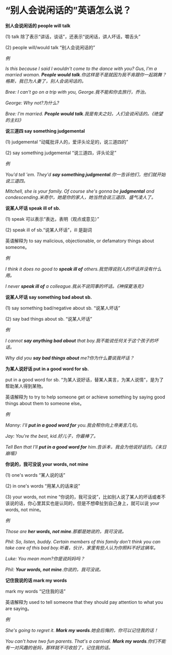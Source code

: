 # “别人会说闲话的”英语怎么说？

**别人会说闲话的 people will talk**

(1) talk 除了表示“讲话，谈话”，还表示“说闲话，讲人坏话，嚼舌头”

(2) people will/would talk “别人会说闲话的”

_例_

_Is this because I said I wouldn't come to the dance with you? Gus, I'm a married woman. **People would talk**.你这样是不是就因为我不肯跟你一起跳舞？格斯，我已为人妻了，别人会说闲话的。_

_Bree: I can't go on a trip with you, George.我不能和你去旅行，乔治。_

_George: Why not?为什么?_

_Bree: I'm married. **People would talk**.我是有夫之妇，人们会说闲话的。《绝望的主妇》_

**说三道四 say something judgemental**

(1) judgemental “动辄批评人的，爱评头论足的，说三道四的”

(2) say something judgemental “说三道四，评头论足”

_例_

_You'd tell 'em. They'd **say something judgmental**.你一告诉他们，他们就开始说三道四。_

_Mitchell, she is your family. Of course she's gonna be **judgmental** and condescending.米奇尔，她是你的家人，她当然会说三道四、盛气凌人了。_

**说某人坏话 speak ill of sb.**

(1) speak 可以表示“表达，表明（观点或意见）”

(2) speak ill of sb.“说某人坏话”，ill 是副词

英语解释为 to say malicious, objectionable, or defamatory things about someone。

_例_

_I think it does no good to **speak ill of** others.我觉得说别人的坏话并没有什么用。_

_I never **speak ill of** a colleague.我从不说同事的坏话。《神探夏洛克》_

**说某人坏话 say something bad about sb.**

(1) say something bad/negative about sb. “说某人坏话”

(2) say bad things about sb. “说某人坏话”

_例_

_I cannot **say anything bad about** that boy.我不能说任何关于这个孩子的坏话。_

_Why did you **say bad things about** me?你为什么要说我坏话？_

**为某人说好话 put in a good word for sb.**

put in a good word for sb. “为某人说好话，替某人美言，为某人说情”，是为了帮助某人得到某物。

英语解释为 to try to help someone get or achieve something by saying good things about them to someone else。

_例_

_Manny: I'll **put in a good word for** you.我会帮你向上帝美言几句。_

_Jay: You're the best, kid.好儿子，你最棒了。_

_Tell Ben that I'll **put in a good word for** him.告诉本，我会为他说好话的。《末日崩塌》_

**你说的，我可没说 your words, not mine**

(1) one's words “某人说的话”

(2) in one's words “用某人的话来说”

(3) your words, not mine “你说的，我可没说”，比如别人说了某人的坏话或者不该说的话，你心里其实也是认同的，但是不想牵扯到自己身上，就可以说 your words, not mine。

_例_

_Those are **her words, not mine**.那都是她说的，我可没说。_

_Phil: So, listen, buddy. Certain members of this family don't think you can take care of this bad boy.听着，伙计，家里有些人认为你照料不好这辆车。_

_Luke: You mean mom?你是说妈妈吗？_

_Phil: **Your words, not mine**.你说的，我可没说。_

**记住我说的话 mark my words**

mark my words “记住我的话”

英语解释为 used to tell someone that they should pay attention to what you are saying。

_例_

_She's going to regret it. **Mark my words**.她会后悔的，你可以记住我的话！_

_You can't have two fun parents. That's a carnival. **Mark my words**.你们不能有一对风趣的爸妈，那样就不可收拾了，记住我的话。_

